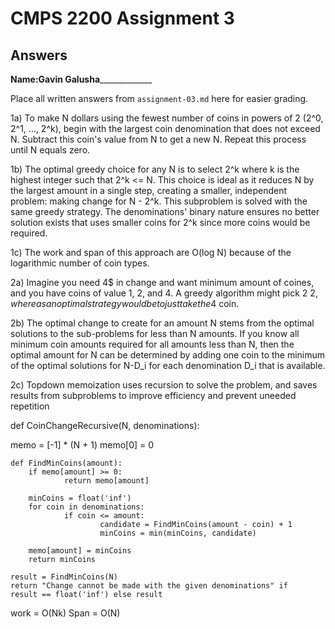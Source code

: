 # CMPS 2200 Assignment 3
## Answers

**Name:**______Gavin Galusha___________________


Place all written answers from `assignment-03.md` here for easier grading.

1a) 
To make N dollars using the fewest number of coins in powers of 2 (2^0, 2^1, ..., 2^k), begin with the largest coin denomination that does not exceed N. Subtract this coin's value from N to get a new N. Repeat this process until N equals zero.

1b) 
The optimal greedy choice for any N is to select 2^k where k is the highest integer such that 2^k <= N. This choice is ideal as it reduces N by the largest amount in a single step, creating a smaller, independent problem: making change for N - 2^k. This subproblem is solved with the same greedy strategy. The denominations' binary nature ensures no better solution exists that uses smaller coins for 2^k since more coins would be required.

1c)  The work and span of this approach are O(log N) because of the logarithmic number of coin types.

2a) Imagine you need 4$ in change and want minimum amount of coines, and you have coins of value 1, 2, and 4. A greedy algorithm might pick 2 2$, whereas an optimal strategy would be to just take the 4$ coin.

2b) The optimal change to create for an amount N stems from the optimal solutions to the sub-problems for less than N amounts. If you know all minimum coin amounts required for all amounts less than N, then the optimal amount for N can be determined by adding one coin to the minimum of the optimal solutions for N-D_i for each denomination D_i that is available.

2c) Topdown memoization uses recursion to solve the problem, and saves results from subproblems to improve efficiency and prevent uneeded repetition


def CoinChangeRecursive(N, denominations):

memo = [-1] * (N + 1)
memo[0] = 0

	def FindMinCoins(amount):
		if memo[amount] >= 0:
				return memo[amount]

		minCoins = float('inf')
		for coin in denominations:
				if coin <= amount:
						candidate = FindMinCoins(amount - coin) + 1
						minCoins = min(minCoins, candidate)

		memo[amount] = minCoins
		return minCoins

	result = FindMinCoins(N)
	return "Change cannot be made with the given denominations" if 		result == float('inf') else result

work = O(Nk)
Span = O(N)